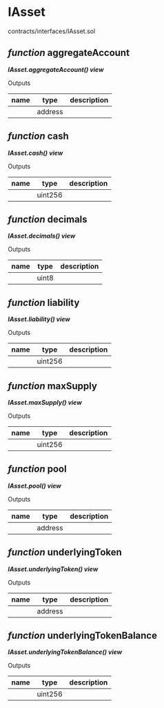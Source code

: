# IAsset

contracts/interfaces/IAsset.sol

## *function* aggregateAccount

***IAsset.aggregateAccount() view***

Outputs

| **name** | **type** | **description** |
|-|-|-|
|  | address |  |



## *function* cash

***IAsset.cash() view***

Outputs

| **name** | **type** | **description** |
|-|-|-|
|  | uint256 |  |



## *function* decimals

***IAsset.decimals() view***

Outputs

| **name** | **type** | **description** |
|-|-|-|
|  | uint8 |  |



## *function* liability

***IAsset.liability() view***

Outputs

| **name** | **type** | **description** |
|-|-|-|
|  | uint256 |  |



## *function* maxSupply

***IAsset.maxSupply() view***

Outputs

| **name** | **type** | **description** |
|-|-|-|
|  | uint256 |  |



## *function* pool

***IAsset.pool() view***

Outputs

| **name** | **type** | **description** |
|-|-|-|
|  | address |  |



## *function* underlyingToken

***IAsset.underlyingToken() view***

Outputs

| **name** | **type** | **description** |
|-|-|-|
|  | address |  |



## *function* underlyingTokenBalance

***IAsset.underlyingTokenBalance() view***

Outputs

| **name** | **type** | **description** |
|-|-|-|
|  | uint256 |  |


